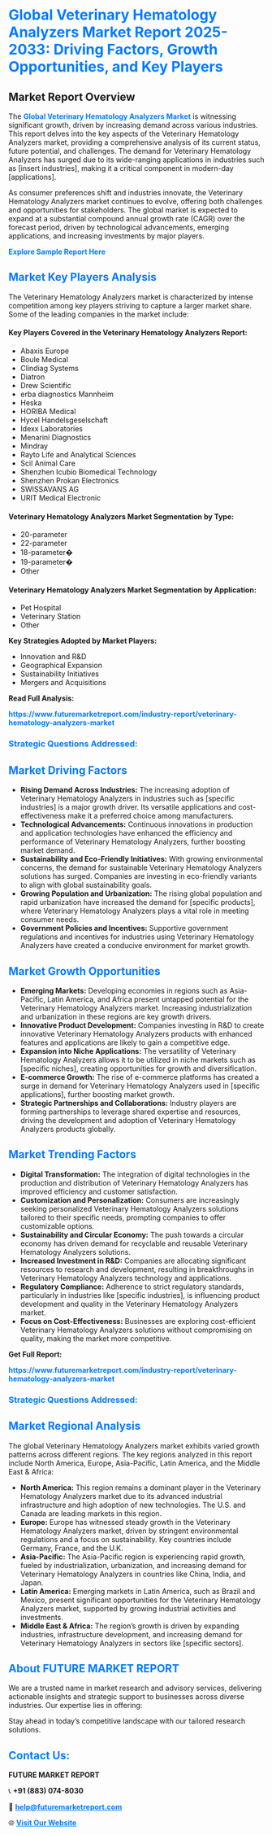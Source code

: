 <h1 style="color: #007BFF;">Global Veterinary Hematology Analyzers Market Report 2025-2033: Driving Factors, Growth Opportunities, and Key Players</h1>

<section id="overview">
<h2>Market Report Overview</h2>
<p>The <a href="https://www.futuremarketreport.com/industry-report/veterinary-hematology-analyzers-market" style="color: #007BFF; text-decoration: none;"><strong>Global Veterinary Hematology Analyzers Market</strong></a> is witnessing significant growth, driven by increasing demand across various industries. This report delves into the key aspects of the Veterinary Hematology Analyzers market, providing a comprehensive analysis of its current status, future potential, and challenges. The demand for Veterinary Hematology Analyzers has surged due to its wide-ranging applications in industries such as [insert industries], making it a critical component in modern-day [applications].</p>
<p>As consumer preferences shift and industries innovate, the Veterinary Hematology Analyzers market continues to evolve, offering both challenges and opportunities for stakeholders. The global market is expected to expand at a substantial compound annual growth rate (CAGR) over the forecast period, driven by technological advancements, emerging applications, and increasing investments by major players.</p>
</section>

<section id="overview">
<p><a href="https://www.futuremarketreport.com/request-sample/reportId=105458" style="color: #007BFF; text-decoration: none;"><strong>Explore Sample Report Here</strong></a></p>
</section>

<section id="key-players">
<h2 style="color: #007BFF;">Market Key Players Analysis</h2>
<p>The Veterinary Hematology Analyzers market is characterized by intense competition among key players striving to capture a larger market share. Some of the leading companies in the market include:</p>
<h4>Key Players Covered in the Veterinary Hematology Analyzers Report:</h4>
<ul><li>Abaxis Europe</li><li>Boule Medical</li><li>Clindiag Systems</li><li>Diatron</li><li>Drew Scientific</li><li>erba diagnostics Mannheim</li><li>Heska</li><li>HORIBA Medical</li><li>Hycel Handelsgeselschaft</li><li>Idexx Laboratories</li><li>Menarini Diagnostics</li><li>Mindray</li><li>Rayto Life and Analytical Sciences</li><li>Scil Animal Care</li><li>Shenzhen Icubio Biomedical Technology</li><li>Shenzhen Prokan Electronics</li><li>SWISSAVANS AG</li><li>URIT Medical Electronic</li></ul>
<h4>Veterinary Hematology Analyzers Market Segmentation by Type:</h4>
<ul><li>20-parameter</li><li>22-parameter</li><li>18-parameter�</li><li>19-parameter�</li><li>Other</li></ul>

<h4>Veterinary Hematology Analyzers Market Segmentation by Application:</h4>
<ul><li>Pet Hospital</li><li>Veterinary Station</li><li>Other</li></ul>
<p><strong>Key Strategies Adopted by Market Players:</strong></p>
<ul>
<li>Innovation and R&D</li>
<li>Geographical Expansion</li>
<li>Sustainability Initiatives</li>
<li>Mergers and Acquisitions</li>
</ul>
</section>

<section>
<p><strong>Read Full Analysis: </strong></p><a href="https://www.futuremarketreport.com/industry-report/veterinary-hematology-analyzers-market" style="color: #007BFF; text-decoration: none;"><strong>https://www.futuremarketreport.com/industry-report/veterinary-hematology-analyzers-market</strong></a>
<h3 style="color: #007BFF;">Strategic Questions Addressed:</h3>
</section>

<section id="driving-factors">
<h2 style="color: #007BFF;">Market Driving Factors</h2>
<ul>
<li><strong>Rising Demand Across Industries:</strong> The increasing adoption of Veterinary Hematology Analyzers in industries such as [specific industries] is a major growth driver. Its versatile applications and cost-effectiveness make it a preferred choice among manufacturers.</li>
<li><strong>Technological Advancements:</strong> Continuous innovations in production and application technologies have enhanced the efficiency and performance of Veterinary Hematology Analyzers, further boosting market demand.</li>
<li><strong>Sustainability and Eco-Friendly Initiatives:</strong> With growing environmental concerns, the demand for sustainable Veterinary Hematology Analyzers solutions has surged. Companies are investing in eco-friendly variants to align with global sustainability goals.</li>
<li><strong>Growing Population and Urbanization:</strong> The rising global population and rapid urbanization have increased the demand for [specific products], where Veterinary Hematology Analyzers plays a vital role in meeting consumer needs.</li>
<li><strong>Government Policies and Incentives:</strong> Supportive government regulations and incentives for industries using Veterinary Hematology Analyzers have created a conducive environment for market growth.</li>
</ul>
</section>

<section id="growth-opportunities">
<h2 style="color: #007BFF;">Market Growth Opportunities</h2>
<ul>
<li><strong>Emerging Markets:</strong> Developing economies in regions such as Asia-Pacific, Latin America, and Africa present untapped potential for the Veterinary Hematology Analyzers market. Increasing industrialization and urbanization in these regions are key growth drivers.</li>
<li><strong>Innovative Product Development:</strong> Companies investing in R&D to create innovative Veterinary Hematology Analyzers products with enhanced features and applications are likely to gain a competitive edge.</li>
<li><strong>Expansion into Niche Applications:</strong> The versatility of Veterinary Hematology Analyzers allows it to be utilized in niche markets such as [specific niches], creating opportunities for growth and diversification.</li>
<li><strong>E-commerce Growth:</strong> The rise of e-commerce platforms has created a surge in demand for Veterinary Hematology Analyzers used in [specific applications], further boosting market growth.</li>
<li><strong>Strategic Partnerships and Collaborations:</strong> Industry players are forming partnerships to leverage shared expertise and resources, driving the development and adoption of Veterinary Hematology Analyzers products globally.</li>
</ul>
</section>

<section id="trending-factors">
<h2 style="color: #007BFF;">Market Trending Factors</h2>
<ul>
<li><strong>Digital Transformation:</strong> The integration of digital technologies in the production and distribution of Veterinary Hematology Analyzers has improved efficiency and customer satisfaction.</li>
<li><strong>Customization and Personalization:</strong> Consumers are increasingly seeking personalized Veterinary Hematology Analyzers solutions tailored to their specific needs, prompting companies to offer customizable options.</li>
<li><strong>Sustainability and Circular Economy:</strong> The push towards a circular economy has driven demand for recyclable and reusable Veterinary Hematology Analyzers solutions.</li>
<li><strong>Increased Investment in R&D:</strong> Companies are allocating significant resources to research and development, resulting in breakthroughs in Veterinary Hematology Analyzers technology and applications.</li>
<li><strong>Regulatory Compliance:</strong> Adherence to strict regulatory standards, particularly in industries like [specific industries], is influencing product development and quality in the Veterinary Hematology Analyzers market.</li>
<li><strong>Focus on Cost-Effectiveness:</strong> Businesses are exploring cost-efficient Veterinary Hematology Analyzers solutions without compromising on quality, making the market more competitive.</li>
</ul>
</section>

<section>
<p><strong>Get Full Report: </strong></p><a href="https://www.futuremarketreport.com/industry-report/veterinary-hematology-analyzers-market" style="color: #007BFF; text-decoration: none;"><strong>https://www.futuremarketreport.com/industry-report/veterinary-hematology-analyzers-market</strong></a>
<h3 style="color: #007BFF;">Strategic Questions Addressed:</h3>
</section>


<section id="regional-analysis">
<h2 style="color: #007BFF;">Market Regional Analysis</h2>
<p>The global Veterinary Hematology Analyzers market exhibits varied growth patterns across different regions. The key regions analyzed in this report include North America, Europe, Asia-Pacific, Latin America, and the Middle East & Africa:</p>
<ul>
<li><strong>North America:</strong> This region remains a dominant player in the Veterinary Hematology Analyzers market due to its advanced industrial infrastructure and high adoption of new technologies. The U.S. and Canada are leading markets in this region.</li>
<li><strong>Europe:</strong> Europe has witnessed steady growth in the Veterinary Hematology Analyzers market, driven by stringent environmental regulations and a focus on sustainability. Key countries include Germany, France, and the U.K.</li>
<li><strong>Asia-Pacific:</strong> The Asia-Pacific region is experiencing rapid growth, fueled by industrialization, urbanization, and increasing demand for Veterinary Hematology Analyzers in countries like China, India, and Japan.</li>
<li><strong>Latin America:</strong> Emerging markets in Latin America, such as Brazil and Mexico, present significant opportunities for the Veterinary Hematology Analyzers market, supported by growing industrial activities and investments.</li>
<li><strong>Middle East & Africa:</strong> The region’s growth is driven by expanding industries, infrastructure development, and increasing demand for Veterinary Hematology Analyzers in sectors like [specific sectors].</li>
</ul>
</section>

<footer>
<h2 style="color: #007BFF;">About FUTURE MARKET REPORT</h2>
<p>We are a trusted name in market research and advisory services, delivering actionable insights and strategic support to businesses across diverse industries. Our expertise lies in offering:</p>

<p>Stay ahead in today’s competitive landscape with our tailored research solutions.</p>

<h2 style="color: #007BFF;">Contact Us:</h2>
<p><strong>FUTURE MARKET REPORT</strong></p>
<p>📞 <strong>+91 (883) 074-8030</strong></p>
<p>📧 <strong><a href="mailto:help@futuremarketreport.com" style="color: #007BFF;">help@futuremarketreport.com</a></strong></p>
<p>🌐 <strong><a href="https://www.futuremarketreport.com/" style="color: #007BFF;">Visit Our Website</a></strong></p>
</footer>